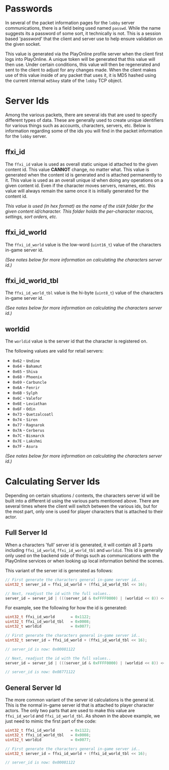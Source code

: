 # Passwords

In several of the packet information pages for the `lobby` server communications, there is a field being used named `passwd`. While the name suggests its a password of some sort, it technically is not. This is a session based 'password' that the client and server use to help ensure validation on the given socket.

This value is generated via the PlayOnline profile server when the client first logs into PlayOnline. A unique token will be generated that this value will then use. Under certain conditions, this value will then be regenerated and sent to the client to adjust for any changes made. When the client makes use of this value inside of any packet that uses it, it is MD5 hashed using the current internal `md5key` state of the `lobby` TCP object.

# Server Ids

Among the various packets, there are several ids that are used to specify different types of data. These are generally used to create unique identifiers for various things such as accounts, characters, servers, etc. Below is information regarding some of the ids you will find in the packet information for the `lobby` server.

## ffxi_id

The `ffxi_id` value is used as overall static unique id attached to the given content id. This value **CANNOT** change, no matter what. This value is generated when the content id is generated and is attached permanently to it. This value is used as an overall unique id when doing any operations on a given content id. Even if the character moves servers, renames, etc. this value will always remain the same once it is initially generated for the content id.

_This value is used (in hex format) as the name of the `USER` folder for the given content id/character. This folder holds the per-character macros, settings, sort orders, etc._

## ffxi_id_world

The `ffxi_id_world` value is the low-word (`uint16_t`) value of the characters in-game server id.

_(See notes below for more information on calculating the characters server id.)_

## ffxi_id_world_tbl

The `ffxi_id_world_tbl` value is the hi-byte (`uint8_t`) value of the characters in-game server id.

_(See notes below for more information on calculating the characters server id.)_

## worldid

The `worldid` value is the server id that the character is registered on.

The following values are valid for retail servers:

  - `0x62` - `Undine`
  - `0x64` - `Bahamut`
  - `0x65` - `Shiva`
  - `0x68` - `Phoenix`
  - `0x69` - `Carbuncle`
  - `0x6A` - `Fenrir`
  - `0x6B` - `Sylph`
  - `0x6C` - `Valefor`
  - `0x6E` - `Leviathan`
  - `0x6F` - `Odin`
  - `0x73` - `Quetzalcoatl`
  - `0x74` - `Siren`
  - `0x77` - `Ragnarok`
  - `0x7A` - `Cerberus`
  - `0x7C` - `Bismarck`
  - `0x7E` - `Lakshmi`
  - `0x7F` - `Asura`

_(See notes below for more information on calculating the characters server id.)_

# Calculating Server Ids

Depending on certain situations / contexts, the characters server id will be built into a different id using the various parts mentioned above. There are several times where the client will switch between the various ids, but for the most part, only one is used for player characters that is attached to their actor.

## Full Server Id

When a characters 'full' server id is generated, it will contain all 3 parts including `ffxi_id_world`, `ffxi_id_world_tbl` and `worldid`. This id is generally only used on the backend side of things such as communications with the PlayOnline services or when looking up local information behind the scenes.

This variant of the server id is generated as follows:

```cpp
// First generate the characters general in-game server id..
uint32_t server_id = ffxi_id_world + (ffxi_id_world_tbl << 16);

// Next, readjust the id with the full values..
server_id = server_id | (((server_id & 0xFFFF0000) | (worldid << 8)) << 8);
```

For example, see the following for how the id is generated:

```cpp
uint32_t ffxi_id_world       = 0x1122;
uint32_t ffxi_id_world_tbl   = 0x0008;
uint32_t worldid             = 0x0077;

// First generate the characters general in-game server id..
uint32_t server_id = ffxi_id_world + (ffxi_id_world_tbl << 16);

// server_id is now: 0x00081122

// Next, readjust the id with the full values..
server_id = server_id | (((server_id & 0xFFFF0000) | (worldid << 8)) << 8);

// server_id is now: 0x08771122
```

## General Server Id

The more common variant of the server id calculations is the general id. This is the normal in-game server id that is attached to player character actors. The only two parts that are used to make this value are `ffxi_id_world` and `ffxi_id_world_tbl`. As shown in the above example, we just need to mimic the first part of the code:

```cpp
uint32_t ffxi_id_world       = 0x1122;
uint32_t ffxi_id_world_tbl   = 0x0008;
uint32_t worldid             = 0x0077;

// First generate the characters general in-game server id..
uint32_t server_id = ffxi_id_world + (ffxi_id_world_tbl << 16);

// server_id is now: 0x00081122
```
